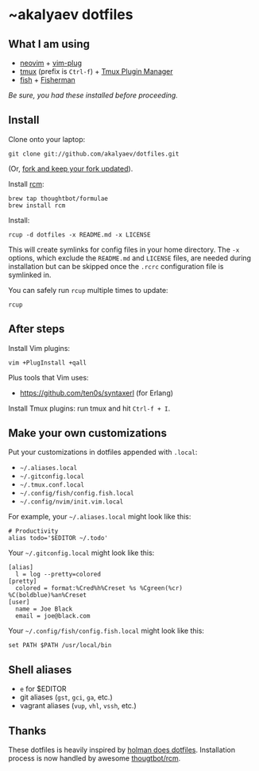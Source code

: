 # ~akalyaev dotfiles

## What I am using

* [neovim](https://neovim.io/) +
  [vim-plug](https://github.com/junegunn/vim-plug)
* [tmux](http://robots.thoughtbot.com/a-tmux-crash-course) (prefix is `Ctrl-f`) +
  [Tmux Plugin Manager](https://github.com/tmux-plugins/tpm)
* [fish](https://github.com/fish-shell/fish-shell) +
  [Fisherman](https://github.com/fisherman/fisherman)

*Be sure, you had these installed before proceeding.*

## Install

Clone onto your laptop:

    git clone git://github.com/akalyaev/dotfiles.git

(Or, [fork and keep your fork
updated](http://robots.thoughtbot.com/keeping-a-github-fork-updated)).

Install [rcm](https://github.com/thoughtbot/rcm):

    brew tap thoughtbot/formulae
    brew install rcm

Install:

    rcup -d dotfiles -x README.md -x LICENSE

This will create symlinks for config files in your home directory. The
`-x` options, which exclude the `README.md` and `LICENSE` files, are
needed during installation but can be skipped once the `.rcrc`
configuration file is symlinked in.

You can safely run `rcup` multiple times to update:

    rcup

## After steps

Install Vim plugins:

    vim +PlugInstall +qall

Plus tools that Vim uses:

- https://github.com/ten0s/syntaxerl (for Erlang)

Install Tmux plugins: run tmux and hit `Ctrl-f + I`.

## Make your own customizations

Put your customizations in dotfiles appended with `.local`:

* `~/.aliases.local`
* `~/.gitconfig.local`
* `~/.tmux.conf.local`
* `~/.config/fish/config.fish.local`
* `~/.config/nvim/init.vim.local`

For example, your `~/.aliases.local` might look like this:

    # Productivity
    alias todo='$EDITOR ~/.todo'

Your `~/.gitconfig.local` might look like this:

    [alias]
      l = log --pretty=colored
    [pretty]
      colored = format:%Cred%h%Creset %s %Cgreen(%cr) %C(boldblue)%an%Creset
    [user]
      name = Joe Black
      email = joe@black.com

Your `~/.config/fish/config.fish.local` might look like this:

    set PATH $PATH /usr/local/bin

## Shell aliases

* `e` for $EDITOR
* git aliases (`gst`, `gci`, `ga`, etc.)
* vagrant aliases (`vup`, `vhl`, `vssh`, etc.)

## Thanks

These dotfiles is heavily inspired by [holman does
dotfiles](https://github.com/holman/dotfiles). Installation process is
now handled by awesome [thougtbot/rcm](https://github.com/thoughtbot/rcm).
